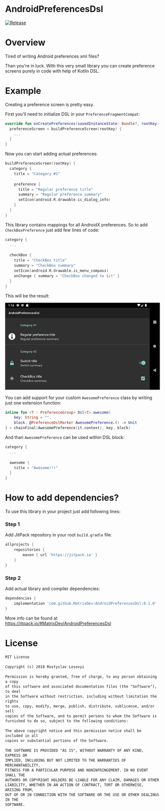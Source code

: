# AndroidPreferencesDsl

[![Release](https://jitpack.io/v/MatrixDev/AndroidPreferencesDsl.svg)](https://jitpack.io/#MatrixDev/AndroidPreferencesDsl)

# Overview

Tired of writing Android preferences xml files?

Than you're in luck. With this very small library you can create preference screens purely in code with help of Kotlin DSL.

# Example

Creating a preference screen is pretty easy.

First you'll need to initialize DSL in your `PreferenceFragmentCompat`:

```kotlin
override fun onCreatePreferences(savedInstanceState: Bundle?, rootKey: String?) {
  preferenceScreen = buildPreferenceScreen(rootKey) {
    ...
  }
}
```

Now you can start adding actual preferences:

```kotlin
buildPreferenceScreen(rootKey) {
  category {
    title = "Category #1"

    preference {
      title = "Regular preference title"
      summary = "Regular preference summary"
      setIcon(android.R.drawable.ic_dialog_info)
    }
  }
}
```

This library contains mappings for all AndroidX preferences. So to add `CheckBoxPreference` just add few lines of code:

```kotlin
category {
  ...

  checkBox {
    title = "CheckBox title"
    summary = "CheckBox summary"
    setIcon(android.R.drawable.ic_menu_compass)
    onChange { summary = "CheckBox changed to $it" }
  }
}
```

This will be the result:

![Example](https://github.com/MatrixDev/AndroidPreferencesDsl/blob/master/AndroidPreferencesDsl.png)

You can add support for your custom `AwesomePreference` class by writing just one extension function:

```kotlin
inline fun <T : PreferenceGroup> Dsl<T>.awesome(
	key: String = "",
	block: @PreferenceDslMarker AwesomePreference.() -> Unit
) = chainFinal(AwesomePreference(it.context), key, block)
```

And than `AwesomePreference` can be used within DSL block:

```kotlin
category {
  ...

  awesome {
    title = "Awesome!!!"
  }
}
```

# How to add dependencies?

To use this library in your project just add following lines:

### Step 1

Add JitPack repository in your root `build.gradle` file:

```gradle
allprojects {
    repositories {
        maven { url 'https://jitpack.io' }
    }
}
```

### Step 2

Add actual library and compiler dependencies:

```gradle
dependencies {
    implementation 'com.github.MatrixDev:AndroidPreferencesDsl:0.1.0'
}
```

More info can be found at https://jitpack.io/#MatrixDev/AndroidPreferencesDsl

# License

```
MIT License

Copyright (c) 2018 Rostyslav Lesovyi

Permission is hereby granted, free of charge, to any person obtaining a copy
of this software and associated documentation files (the "Software"), to deal
in the Software without restriction, including without limitation the rights
to use, copy, modify, merge, publish, distribute, sublicense, and/or sell
copies of the Software, and to permit persons to whom the Software is
furnished to do so, subject to the following conditions:

The above copyright notice and this permission notice shall be included in all
copies or substantial portions of the Software.

THE SOFTWARE IS PROVIDED "AS IS", WITHOUT WARRANTY OF ANY KIND, EXPRESS OR
IMPLIED, INCLUDING BUT NOT LIMITED TO THE WARRANTIES OF MERCHANTABILITY,
FITNESS FOR A PARTICULAR PURPOSE AND NONINFRINGEMENT. IN NO EVENT SHALL THE
AUTHORS OR COPYRIGHT HOLDERS BE LIABLE FOR ANY CLAIM, DAMAGES OR OTHER
LIABILITY, WHETHER IN AN ACTION OF CONTRACT, TORT OR OTHERWISE, ARISING FROM,
OUT OF OR IN CONNECTION WITH THE SOFTWARE OR THE USE OR OTHER DEALINGS IN THE
SOFTWARE.
```
